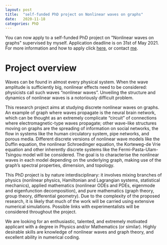 ```yaml
---
layout: post
title:  "self-funded PhD project on Nonlinear waves on graphs"
date:   2020-11-18
categories: PhD
---
```


You can now apply to a self-funded PhD project on "Nonlinear waves on graphs" supervised by myself.
Application deadline is on 31st of May 2021.
For more information and how to apply click [here](https://www.uea.ac.uk/course/phd-doctorate/phd-nonlinear-waves-on-graphs-promentd-u21sf), or contact [me](d.proment@uea.ac.uk).

# Project overview

Waves can be found in almost every physical system. When the wave amplitude is sufficiently big, nonlinear effects need to be considered: physicists call such waves “nonlinear waves”. Unveiling the structure and dynamics of nonlinear waves is a notoriously difficult problem. 

This research project aims at studying discrete nonlinear waves on graphs. An example of graph where waves propagate is the neural brain network, which can be thought as an extremely complicate “circuit” of connections where electromagnetic-type waves propagate; other wave-like structures moving on graphs are the spreading of information on social networks, the flow in systems like the human circulatory system, pipe networks, and porous media. Different discrete versions of nonlinear wave models like the Duffin equation, the nonlinear Schroedinger equation, the Korteweg-de Vrie equation and other inherently discrete systems like the Fermi-Pasta-Ulam-Tsingou model will be considered. The goal is to characterise the nonlinear waves in each model depending on the underlying graph, making use of the graph’s spectral properties, dimension, and topology.

This PhD project is by nature interdisciplinary: it involves mixing branches of physics (nonlinear physics, Hamiltonian and Lagrangian systems, statistical mechanics), applied mathematics (nonlinear ODEs and PDEs, eigenmode and eigenfunction decomposition), and pure mathematics (graph theory, group theory, differential geometry). Due to the complexity of the proposed research, it is likely that much of the work will be carried using extensive numerical simulations. Possible links with experimentalists will be considered throughout the project.

We are looking for an enthusiastic, talented, and extremely motivated applicant with a degree in Physics and/or Mathematics (or similar). Highly desirable skills are knowledge of nonlinear waves and graph theory, and excellent ability in numerical coding.

